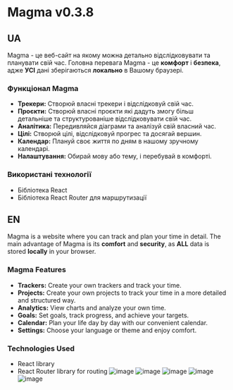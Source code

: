 # Magma v0.3.8
## UA
Magma - це веб-сайт на якому можна детально відслідковувати та планувати свій час.
Головна перевага Magma - це **комфорт** і **безпека**, адже **УСІ** дані зберігаються **локально** в Вашому браузері.

### Функціонал Magma
- **Трекери:** Створюй власні трекери і відслідковуй свій час.
- **Проєкти:** Створюй власні проєкти які дадуть змогу більш детальніше та структурованіше відслідковувати свій час.
- **Аналітика:** Передивляйся діаграми та аналізуй свій власний час.
- **Цілі:** Створюй цілі, відслідковуй прогрес та досягай вершин.
- **Календар:** Плануй своє життя по дням в нашому зручному календарі.
- **Налаштування:** Обирай мову або тему, і перебувай в комфорті.

### Використані технології
- Бібліотека React
- Бібліотека React Router для маршрутизації

## EN
Magma is a website where you can track and plan your time in detail.
The main advantage of Magma is its **comfort** and **security**, as **ALL** data is stored **locally** in your browser.

### Magma Features
- **Trackers:** Create your own trackers and track your time.
- **Projects:** Create your own projects to track your time in a more detailed and structured way.
- **Analytics:** View charts and analyze your own time.
- **Goals:** Set goals, track progress, and achieve your targets.
- **Calendar:** Plan your life day by day with our convenient calendar.
- **Settings:** Choose your language or theme and enjoy comfort.

### Technologies Used
- React library
- React Router library for routing
![image](https://github.com/user-attachments/assets/3ad17880-baa4-410b-b220-b5e75d0f12ee)
![image](https://github.com/user-attachments/assets/772c07d9-cbdc-40ed-968d-3ba645bcb761)
![image](https://github.com/user-attachments/assets/86437914-1d2e-454a-88d0-fef028e81514)
![image](https://github.com/user-attachments/assets/1c81b137-a973-42a8-aeec-c4d464b4d3bf)
![image](https://github.com/user-attachments/assets/4bf46581-a9b7-4c5c-b419-e24c9a4385a4)







